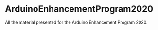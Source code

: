 # ArduinoEnhancementProgram2020
All the material presented for the Arduino Enhancement Program 2020.
